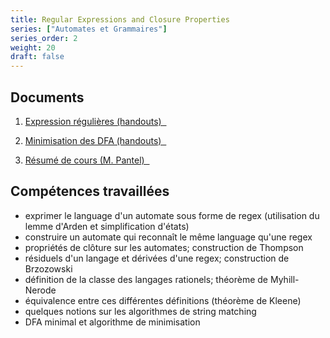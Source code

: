 ```yaml
---
title: Regular Expressions and Closure Properties
series: ["Automates et Grammaires"]
series_order: 2
weight: 20
draft: false
---
```


## Documents

1. [Expression régulières (handouts) &nbsp; <i class="far fa-file-pdf"></i>](../files/2-re.pdf)

2. [Minimisation des DFA (handouts) &nbsp; <i class="far fa-file-pdf"></i>](../files/2-re-minimization.pdf)

3. [Résumé de cours (M. Pantel) &nbsp; <i class="far fa-file-pdf"></i>](../files/resume_residuals.pdf)

## Compétences travaillées

* exprimer le language d'un automate sous forme de regex (utilisation du lemme
  d'Arden et simplification d'états)
* construire un automate qui reconnaît le même language qu'une regex
* propriétés de clôture sur les automates; construction de Thompson
* résiduels d'un langage et dérivées d'une regex; construction de Brzozowski
* définition de la classe des langages rationels; théorème de Myhill-Nerode
* équivalence entre ces différentes définitions (théorème de Kleene)
* quelques notions sur les algorithmes de string matching
* DFA minimal et algorithme de minimisation
